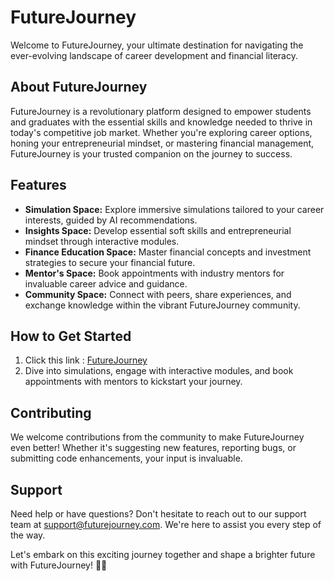 # FutureJourney

Welcome to FutureJourney, your ultimate destination for navigating the ever-evolving landscape of career development and financial literacy. 

## About FutureJourney

FutureJourney is a revolutionary platform designed to empower students and graduates with the essential skills and knowledge needed to thrive in today's competitive job market. Whether you're exploring career options, honing your entrepreneurial mindset, or mastering financial management, FutureJourney is your trusted companion on the journey to success.

## Features

- **Simulation Space:** Explore immersive simulations tailored to your career interests, guided by AI recommendations.
- **Insights Space:** Develop essential soft skills and entrepreneurial mindset through interactive modules.
- **Finance Education Space:** Master financial concepts and investment strategies to secure your financial future.
- **Mentor's Space:** Book appointments with industry mentors for invaluable career advice and guidance.
- **Community Space:** Connect with peers, share experiences, and exchange knowledge within the vibrant FutureJourney community.

## How to Get Started

1. Click this link : <a href = "https://sarveishbalasundram.github.io/FutureJourney_VHACK/">FutureJourney<a>
2. Dive into simulations, engage with interactive modules, and book appointments with mentors to kickstart your journey.

## Contributing

We welcome contributions from the community to make FutureJourney even better! Whether it's suggesting new features, reporting bugs, or submitting code enhancements, your input is invaluable.

## Support

Need help or have questions? Don't hesitate to reach out to our support team at support@futurejourney.com. We're here to assist you every step of the way.

Let's embark on this exciting journey together and shape a brighter future with FutureJourney! 🚀✨

